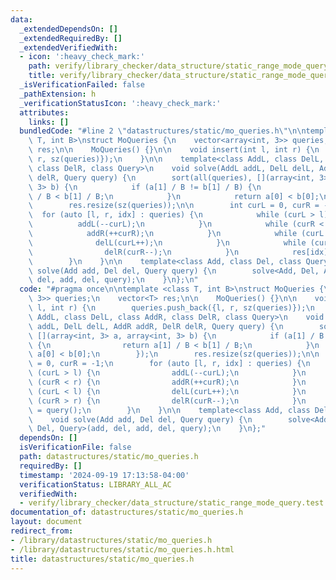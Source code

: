 ```yaml
---
data:
  _extendedDependsOn: []
  _extendedRequiredBy: []
  _extendedVerifiedWith:
  - icon: ':heavy_check_mark:'
    path: verify/library_checker/data_structure/static_range_mode_query.test.cpp
    title: verify/library_checker/data_structure/static_range_mode_query.test.cpp
  _isVerificationFailed: false
  _pathExtension: h
  _verificationStatusIcon: ':heavy_check_mark:'
  attributes:
    links: []
  bundledCode: "#line 2 \"datastructures/static/mo_queries.h\"\n\ntemplate <class\
    \ T, int B>\nstruct MoQueries {\n    vector<array<int, 3>> queries;\n    vector<T>\
    \ res;\n\n    MoQueries() {}\n\n    void insert(int l, int r) {\n        queries.push_back({l,\
    \ r, sz(queries)});\n    }\n\n    template<class AddL, class DelL, class AddR,\
    \ class DelR, class Query>\n    void solve(AddL addL, DelL delL, AddR addR, DelR\
    \ delR, Query query) {\n        sort(all(queries), [](array<int, 3> a, array<int,\
    \ 3> b) {\n            if (a[1] / B != b[1] / B) {\n                return a[1]\
    \ / B < b[1] / B;\n            }\n            return a[0] < b[0];\n        });\n\
    \        res.resize(sz(queries));\n\n        int curL = 0, curR = -1;\n      \
    \  for (auto [l, r, idx] : queries) {\n            while (curL > l) {\n      \
    \          addL(--curL);\n            }\n            while (curR < r) {\n    \
    \            addR(++curR);\n            }\n            while (curL < l) {\n  \
    \              delL(curL++);\n            }\n            while (curR > r) {\n\
    \                delR(curR--);\n            }\n            res[idx] = query();\n\
    \        }\n    }\n\n    template<class Add, class Del, class Query>\n    void\
    \ solve(Add add, Del del, Query query) {\n        solve<Add, Del, Add, Del, Query>(add,\
    \ del, add, del, query);\n    }\n};\n"
  code: "#pragma once\n\ntemplate <class T, int B>\nstruct MoQueries {\n    vector<array<int,\
    \ 3>> queries;\n    vector<T> res;\n\n    MoQueries() {}\n\n    void insert(int\
    \ l, int r) {\n        queries.push_back({l, r, sz(queries)});\n    }\n\n    template<class\
    \ AddL, class DelL, class AddR, class DelR, class Query>\n    void solve(AddL\
    \ addL, DelL delL, AddR addR, DelR delR, Query query) {\n        sort(all(queries),\
    \ [](array<int, 3> a, array<int, 3> b) {\n            if (a[1] / B != b[1] / B)\
    \ {\n                return a[1] / B < b[1] / B;\n            }\n            return\
    \ a[0] < b[0];\n        });\n        res.resize(sz(queries));\n\n        int curL\
    \ = 0, curR = -1;\n        for (auto [l, r, idx] : queries) {\n            while\
    \ (curL > l) {\n                addL(--curL);\n            }\n            while\
    \ (curR < r) {\n                addR(++curR);\n            }\n            while\
    \ (curL < l) {\n                delL(curL++);\n            }\n            while\
    \ (curR > r) {\n                delR(curR--);\n            }\n            res[idx]\
    \ = query();\n        }\n    }\n\n    template<class Add, class Del, class Query>\n\
    \    void solve(Add add, Del del, Query query) {\n        solve<Add, Del, Add,\
    \ Del, Query>(add, del, add, del, query);\n    }\n};"
  dependsOn: []
  isVerificationFile: false
  path: datastructures/static/mo_queries.h
  requiredBy: []
  timestamp: '2024-09-19 17:13:58-04:00'
  verificationStatus: LIBRARY_ALL_AC
  verifiedWith:
  - verify/library_checker/data_structure/static_range_mode_query.test.cpp
documentation_of: datastructures/static/mo_queries.h
layout: document
redirect_from:
- /library/datastructures/static/mo_queries.h
- /library/datastructures/static/mo_queries.h.html
title: datastructures/static/mo_queries.h
---
```

